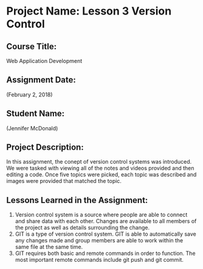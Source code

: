 # Project Name:  Lesson 3 Version Control


## Course Title:
Web Application Development

## Assignment Date:  
(February 2, 2018)

## Student Name:  
(Jennifer McDonald)

## Project Description:
In this assignment, the conept of version control systems was introduced. 
We were tasked with viewing all of the notes and videos provided and then editing a code. 
Once five topics were picked, each topic was described and images were provided that matched the topic.

## Lessons Learned in the Assignment:
1. Version control system is a source where people are able to connect and share data with each other. Changes are available to all members of the project as well as details surrounding the change.
2. GIT is a type of version control system. GIT is able to automatically save any changes made and group members are able to work within the same file at the same time.
3. GIT requires both basic and remote commands in order to function. The most important remote commands include git push and git commit.

